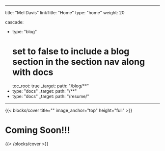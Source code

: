 
---
title: "Mel Davis"
linkTitle: "Home"
type: "home"
weight: 20

cascade:
- type: "blog"
  # set to false to include a blog section in the section nav along with docs
  toc_root: true
  _target:
    path: "/blog/**"
- type: "docs"
  _target:
    path: "/**"
- type: "docs"
  _target:
    path: "/resume/"
---

{{< blocks/cover title="" image_anchor="top" height="full"  >}}


# Coming Soon!!!

{{< /blocks/cover >}}
